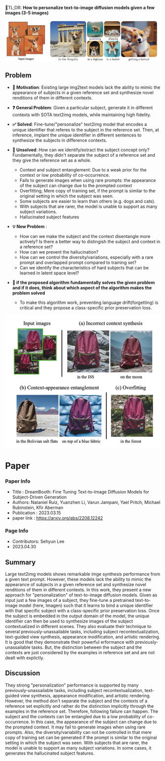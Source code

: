 📌TL;DR: **How to personalize text-to-image diffusion models given a few images (3-5 images)**

![task](../../figures/2023_dreambooth_task.png)

## Problem 
* **👀 Motivation**: Existing large img2text models lack the ability to mimic the appearance of subjects in a given reference set and synthesize novel renditions of them in different contexts. 

* **❓ General Problem**: Given a particular subject, generate it in different contexts with SOTA text2img models, while maintaining high fidelity.

* **✅ Solved**: Fine-tune/"personalize" text2img model that encodes a unique identifier that referes to the subject in the reference set. Then, at inference, implant the unique identifier in different sentences to synthesize the subjects in difference contexts.

* **🤔 Unsolved**: How can we identify/extract the subject concept only? Fundamentally, they didn't separate the subject of a reference set and they give the reference set as a whole.
  - Context and subject entanglement: Due to a weak prior for the context or low probability of co-occurrence. 
  - Fails to generate images when using rare prompts: the appearance of the subject can change due to the prompted context
  - Overfitting; Mere copy of training set, if the prompt is similar to the original setting in which the subject was seen.
  - Some subjects are easier to learn than others (e.g. dogs and cats).
  - With subjects that are rarer, the model is unable to support as many subject variations.
  - Hallucinated subject features

* **💡 New Problem** : 
  - How can we make the subject and the context disentangle more actively? Is there a better way to distingish the subject and context in a reference set? 
  - How can we prevent the hallucination?
  - How can we control the diversity/variations, especially with a rare prompt and overlapped prompt compared to training set?
  - Can we identify the characteristics of hard subjects that can be learned in latent space level? 

* **🌹 if the proposed algorithm fundamentally solves the given problem and if it does, think about which aspect of the algorithm makes the problem solved**
    * To make this algorithm work, preventing language drift(forgetting) is critical and they propose a class-specific prior preservation loss.

![unsolved problems](../../figures/2023_dreambooth_unsolved.png)

# Paper

### Paper Info 
* Title : DreamBooth: Fine Tuning Text-to-Image Diffusion Models for Subject-Driven Generation  
* Authors: Nataniel Ruiz, Yuanzhen Li, Varun Jampani, Yael Pritch, Michael Rubinstein, Kfir Aberman
* Publication : 2023.03.15
* paper link : https://arxiv.org/abs/2208.12242

### Page Info 
* Contributors: Sehyun Lee
* 2023.04.30


## Summary 
Large text2img models shows remarkable imge synthesis performance from a given text prompt. However, these models lack the ability to mimic the appearance of subjects in a given reference set and synthesize novel renditions of them in different contexts. In this work, they present a new approach for "personalization" of text-to-image diffusion models. Given as input just a few images of a subject, they fine-tune a pretrained text-to-image model (here, Imagen) such that it learns to bind a unique identifier with that specific subject with a class-specific prior preservation loss. Once the subject is embedded in the output domain of the model, the unique identifier can then be used to synthesize images of the subject contextualized in different scenes. They also evaluate their technique to several previously-unassailable tasks, including subject recontextualization, text-guided view synthesis, appearance modification, and artistic rendering. It is good that they demonstrate their powerful erformance with previously-unassailable tasks. But, the distinction between the subject and the contexts are just considered by the examples in reference set and are not dealt with explictly. 

## Discussion
They strong "personalization" performance is supported by many previously-unassailable tasks, including subject recontextualization, text-guided view synthesis, appearance modification, and artistic rendering. However, the method don't separate the subject and the contexts of a reference set explicitly and rather do the distinction implicitly through the examples in the reference set. Therefore, following failure can happen. The subject and the contexts can be entangled due to a low probability of co-occurrence. In this case, the appearance of the subject can change due to the prompted context. It may fail to generate images when using rare prompts. Also, the diversity/variability can not be controlled in that mere copy of training set can be generated if the prompt is similar to the original setting in which the subject was seen. With subjects that are rarer, the model is unable to support as many subject variations. In some cases, it generates the hallucinated subject features.